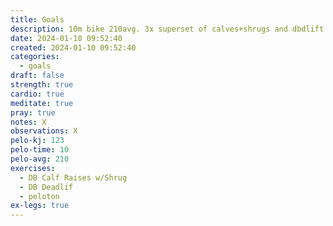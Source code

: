 ```yaml
---
title: Goals
description: 10m bike 210avg. 3x superset of calves+shrugs and dbdlift 50lbs both. About 8-10 reps each.
date: 2024-01-10 09:52:40
created: 2024-01-10 09:52:40
categories:
  - goals
draft: false
strength: true
cardio: true
meditate: true
pray: true
notes: X
observations: X
pelo-kj: 123
pelo-time: 10
pelo-avg: 210
exercises:
  - DB Calf Raises w/Shrug
  - DB Deadlif
  - peloton
ex-legs: true
---
```


